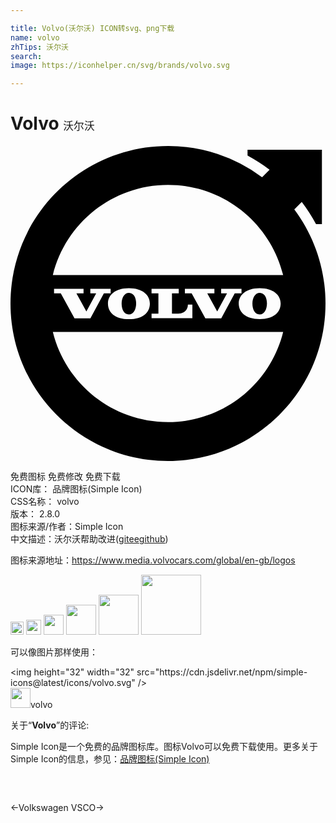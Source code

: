 ```yaml
---

title: Volvo(沃尔沃) ICON转svg、png下载
name: volvo
zhTips: 沃尔沃
search: 
image: https://iconhelper.cn/svg/brands/volvo.svg

---
```


# Volvo  <small style="font-size: 60%;font-weight: 100">沃尔沃</small>

<div id="svg" class="svg-wrap">
<svg role="img" viewBox="0 0 24 24" xmlns="http://www.w3.org/2000/svg"><title>Volvo icon</title><path d="M11.269 11.225h-.522v-.343h2.072v.343h-.516v1.55h.479c.443 0 .734-.292.734-.69h.342v1.038h-3.11v-.347h.522zm2.533.001h-.515v-.344h2.248v.344h-.544l.758 1.383.749-1.383h-.448v-.344h1.55v.344h-.516l-1.027 1.9-1.21-.001zm5.181-.392c1.041 0 1.6.52 1.6 1.171 0 .66-.527 1.187-1.594 1.187-1.067 0-1.599-.526-1.599-1.187 0-.651.553-1.17 1.593-1.17zM5.781 12.61l.748-1.383h-.447v-.344H7.63v.344h-.515l-1.028 1.9-1.21-.001-1.045-1.899h-.514v-.344h2.247v.344h-.543zm3.237-1.775c1.041 0 1.6.52 1.6 1.171 0 .66-.527 1.187-1.594 1.187-1.067 0-1.599-.526-1.599-1.187 0-.651.552-1.17 1.593-1.17zm-.551 1.157c.007-.432.214-.809.57-.803.356.007.544.39.537.823-.008.407-.176.831-.567.824-.38-.007-.547-.427-.54-.844zm9.965 0c.007-.432.214-.809.57-.803.356.007.544.39.537.823-.008.407-.176.831-.567.824-.38-.007-.547-.427-.54-.844zM3.226 9.83C4.198 5.887 7.757 2.963 12 2.963c4.243 0 7.802 2.924 8.774 6.866zm17.548 4.342c-.972 3.942-4.531 6.866-8.774 6.866-4.243 0-7.802-2.924-8.774-6.866zm.849-9.341l.568-.569c.404.532.769 1.096 1.087 1.688h.449V.283H18.06v.444c.589.317 1.15.68 1.678 1.082l-.569.568A11.947 11.947 0 0 0 12 0C5.373 0 0 5.373 0 12s5.373 12 12 12 12-5.373 12-12c0-2.688-.884-5.17-2.377-7.17Z"/></svg>
</div>
<detail full-name='volvo'></detail>

<div class="detail-page">
<p>
<span><span class="badge-success badge">免费图标</span> <span class="badge-success badge">免费修改</span>  <span class="badge-success badge">免费下载</span> </span>
<br/>
<span>
ICON库：
<span class="badge-secondary badge">品牌图标(Simple Icon)</span> 
</span>
<br/>
<span>
CSS名称：
<span class="badge-secondary badge">volvo</span> 
</span>

<br/>
<span>
版本：
<span class="badge-secondary badge">2.8.0</span> 
</span>
<br/>
<span>图标来源/作者：<span class="badge-light badge">Simple Icon</span></span> 
<br/>
<span class="zh-detail">中文描述：<span class="badge-primary badge">沃尔沃</span><span class="help-link"><span>帮助改进</span>(<a href="https://gitee.com/liuwave/icon-helper/edit/master/json/brands/volvo.json" target="_blank" rel="noopener noreferrer">gitee</a><a href="https://github.com/liuwave/icon-helper/edit/master/json/brands/volvo.json" target="_blank" rel="noopener noreferrer">github</a></span>)</span><br/>
</p>
</div><div class="description description alert alert-light"><p>图标来源地址：<a href="https://www.media.volvocars.com/global/en-gb/logos" target="_blank" rel="noopener noreferrer">https://www.media.volvocars.com/global/en-gb/logos</a></p></div>
<div class="alert alert-dark">
<img height="21" width="21" src="https://cdn.jsdelivr.net/npm/simple-icons@latest/icons/volvo.svg" />
<img height="24" width="24" src="https://cdn.jsdelivr.net/npm/simple-icons@latest/icons/volvo.svg" />
<img height="32" width="32" src="https://cdn.jsdelivr.net/npm/simple-icons@latest/icons/volvo.svg" />
<img height="48" width="48" src="https://cdn.jsdelivr.net/npm/simple-icons@latest/icons/volvo.svg" />
<img height="64" width="64" src="https://cdn.jsdelivr.net/npm/simple-icons@latest/icons/volvo.svg" />
<img height="96" width="96" src="https://cdn.jsdelivr.net/npm/simple-icons@latest/icons/volvo.svg" />

</div>
<div>
  <p>可以像图片那样使用：    
  </p>
  <div class="alert alert-primary" style="font-size: 14px">
    &lt;img height="32" width="32" src="https://cdn.jsdelivr.net/npm/simple-icons@latest/icons/volvo.svg" /&gt;
    <copy-btn content='<img height="32" width="32" src="https://cdn.jsdelivr.net/npm/simple-icons@latest/icons/volvo.svg" />'></copy-btn>
  </div>
  <div class="alert alert-secondary">
    <img height="32" width="32" src="https://cdn.jsdelivr.net/npm/simple-icons@latest/icons/volvo.svg" />volvo
    <copy-btn content="volvo" btn-title="复制图标名称"></copy-btn>
  </div>
</div>
<div class="icon-detail__container">
<p>关于“<b>Volvo</b>”的评论:</p>
</div>
<Vssue title="关于“Volvo”的评论" />
<div><p>Simple Icon是一个免费的品牌图标库。图标Volvo可以免费下载使用。更多关于  Simple Icon的信息，参见：<a target="_blank" href="https://iconhelper.cn/brands.html">品牌图标(Simple Icon)</a>
</p></div>


<div style="padding:2rem 0 " class="page-nav"><p class="inner"><span class="prev">←<router-link to="/icon/volkswagen.html">Volkswagen</router-link></span> <span class="next"><router-link to="/icon/vsco.html">VSCO</router-link>→</span></p></div>
